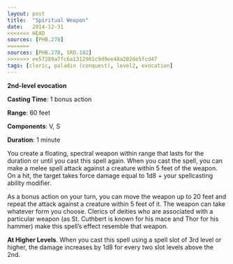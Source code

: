 ```yaml
---
layout: post
title:  "Spiritual Weapon"
date:   2014-12-31
<<<<<<< HEAD
sources: [PHB.278]
=======
sources: [PHB.278, SRD.182]
>>>>>>> ee57289a7fc6a1312901c9d9ee48a282de5fcd47
tags: [cleric, paladin (conquest), level2, evocation]
---
```


**2nd-level evocation**

**Casting Time**: 1 bonus action

**Range**: 60 feet

**Components**: V, S

**Duration**: 1 minute

You create a floating, spectral weapon within range that lasts for the duration or until you cast this spell again. When you cast the spell, you can make a melee spell attack against a creature within 5 feet of the weapon. On a hit, the target takes force damage equal to 1d8 + your spellcasting ability modifier.

As a bonus action on your turn, you can move the weapon up to 20 feet and repeat the attack against a creature within 5 feet of it. The weapon can take whatever form you choose. Clerics of deities who are associated with a particular weapon (as St. Cuthbert is known for his mace and Thor for his hammer) make this spell’s effect resemble that weapon.

**At Higher Levels**. When you cast this spell using a spell slot of 3rd level or higher, the damage increases by 1d8 for every two slot levels above the 2nd.
